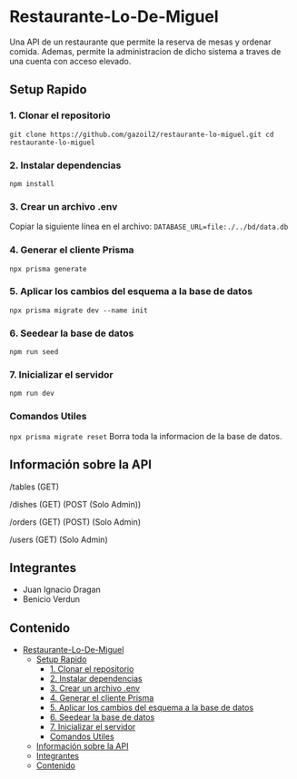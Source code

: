 # Restaurante-Lo-De-Miguel

Una API de un restaurante que permite la reserva de mesas y ordenar comida. Ademas, permite la administracion de dicho sistema a traves de una cuenta con acceso elevado.

## Setup Rapido

### 1. Clonar el repositorio

`git clone https://github.com/gazoil2/restaurante-lo-miguel.git
cd restaurante-lo-miguel`

### 2. Instalar dependencias

`npm install`

### 3. Crear un archivo .env

Copiar la siguiente línea en el archivo:
`DATABASE_URL=file:./../bd/data.db`

### 4. Generar el cliente Prisma

`npx prisma generate`

### 5. Aplicar los cambios del esquema a la base de datos

`npx prisma migrate dev --name init`

### 6. Seedear la base de datos

`npm run seed`

### 7. Inicializar el servidor

`npm run dev`

### Comandos Utiles

`npx prisma migrate reset`
Borra toda la informacion de la base de datos.

## Información sobre la API

/tables (GET)

/dishes (GET) (POST (Solo Admin))

/orders (GET) (POST) (Solo Admin)

/users (GET) (Solo Admin)

## Integrantes

- Juan Ignacio Dragan
- Benicio Verdun

## Contenido

- [Restaurante-Lo-De-Miguel](#restaurante-lo-de-miguel)
  - [Setup Rapido](#setup-rapido)
    - [1. Clonar el repositorio](#1-clonar-el-repositorio)
    - [2. Instalar dependencias](#2-instalar-dependencias)
    - [3. Crear un archivo .env](#3-crear-un-archivo-env)
    - [4. Generar el cliente Prisma](#4-generar-el-cliente-prisma)
    - [5. Aplicar los cambios del esquema a la base de datos](#5-aplicar-los-cambios-del-esquema-a-la-base-de-datos)
    - [6. Seedear la base de datos](#6-seedear-la-base-de-datos)
    - [7. Inicializar el servidor](#7-inicializar-el-servidor)
    - [Comandos Utiles](#comandos-utiles)
  - [Información sobre la API](#información-sobre-la-api)
  - [Integrantes](#integrantes)
  - [Contenido](#contenido)
